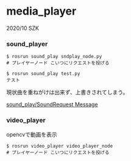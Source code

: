 # media_player

2020/10 SZK

### sound_player

~~~
$ rosrun sound_play sndplay_node.py
# プレイヤーノード こいつにリクエストを投げる

$ rosrun sound_play test.py
テスト
~~~

現状曲を重ねがけは出来ず、上書きされてしまう。

[sound_play/SoundRequest Message](http://docs.ros.org/api/sound_play/html/msg/SoundRequest.html)

### video_player

opencvで動画を表示

~~~
$ rosrun video_player video_player_node
# プレイヤーノード こいつにリクエストを投げる
~~~

